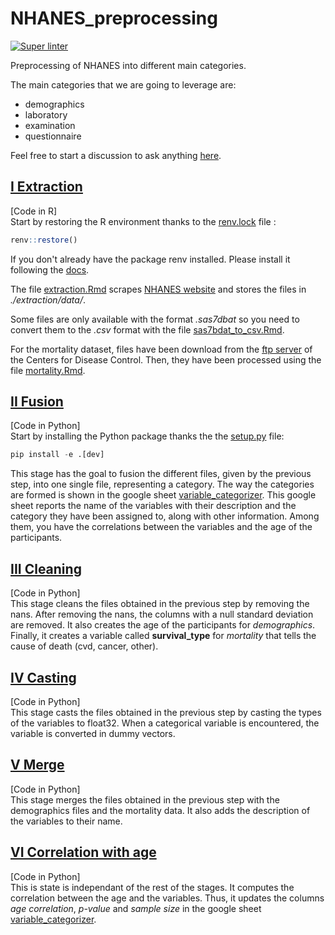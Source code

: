 # NHANES_preprocessing

[![Super linter](https://github.com/HMS-Internship/NHANES_preprocessing/actions/workflows/linter.yml/badge.svg)](https://github.com/Deep-Learning-and-Aging/Website/actions/workflows/linter.yml)

Preprocessing of NHANES into different main categories.

The main categories that we are going to leverage are:
- demographics
- laboratory
- examination
- questionnaire

Feel free to start a discussion to ask anything [here](https://github.com/HMS-Internship/NHANES_preprocessing/discussions).


## [I Extraction](./extraction)
[Code in R]\
Start by restoring the R environment thanks to the [renv.lock](./renv.lock) file :
```R
renv::restore()
```
If you don't already have the package renv installed. Please install it following the [docs](https://github.com/rstudio/renv).

The file [extraction.Rmd](./extraction/extraction.Rmd) scrapes [NHANES website](https://www.cdc.gov/nchs/nhanes/index.htm) and stores the files in *./extraction/data/*.

Some files are only available with the format *.sas7dbat* so you need to convert them to the *.csv* format with the file [sas7bdat_to_csv.Rmd](./extraction/sas7bdat_to_csv.Rmd).

For the mortality dataset, files have been download from the [ftp server](https://ftp.cdc.gov/pub/health_statistics/nchs/datalinkage/linked_mortality/) of the 
Centers for Disease Control. Then, they have been processed using the file [mortality.Rmd](./extraction/mortality.Rmd).

## [II Fusion](./fusion)
[Code in Python]\
Start by installing the Python package thanks the the [setup.py](./setup.py) file:
```Python
pip install -e .[dev]
```
This stage has the goal to fusion the different files, given by the previous step, into one single file, representing a category. The way the categories are formed is shown in the google sheet [variable_categorizer](https://docs.google.com/spreadsheets/d/1wyfNAD_SgmIlKXK-2QFcBu7eH4xPJKbWe4PLOIIlriI/edit#gid=303839131). This google sheet reports the name of the variables with their description and the category they have been assigned to, along with other information. Among them, you have the correlations between the variables and the age of the participants.


## [III Cleaning](./cleaning)
[Code in Python]\
This stage cleans the files obtained in the previous step by removing the nans. After removing the nans, the columns with a null standard deviation are removed. It also creates the age of the participants for *demographics*. Finally, it creates a variable called __survival_type__ for *mortality* that tells the cause of death (cvd, cancer, other).


## [IV Casting](./casting)
[Code in Python]\
This stage casts the files obtained in the previous step by casting the types of the variables to float32. When a categorical variable is encountered, the variable is converted in dummy vectors.


## [V Merge](./merge)
[Code in Python]\
This stage merges the files obtained in the previous step with the demographics files and the mortality data. It also adds the description of the variables to their name.


## [VI Correlation with age](./correlation_with_age)
[Code in Python]\
This is state is independant of the rest of the stages. It computes the correlation between the age and the variables. Thus, it updates the columns _age correlation_, _p-value_ and _sample size_ in the google sheet [variable_categorizer](https://docs.google.com/spreadsheets/d/1wyfNAD_SgmIlKXK-2QFcBu7eH4xPJKbWe4PLOIIlriI/edit#gid=303839131).
